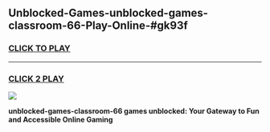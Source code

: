 
## Unblocked-Games-unblocked-games-classroom-66-Play-Online-#gk93f
<h3>
<a href="https://premium.freeplayer.one?title=unblocked-games-classroom-66&ref=27F">CLICK TO PLAY</a></h3>
<hr>

<h3>
<a href="https://premium.freeplayer.one?title=unblocked-games-classroom-66&ref=27F">CLICK 2 PLAY</a>
  
</h3>

<a href="https://premium.freeplayer.one?title=unblocked-games-classroom-66&ref=27F"><img src="https://clearcache.store/games.png"></a>


**unblocked-games-classroom-66 games unblocked: Your Gateway to Fun and Accessible Online Gaming**
